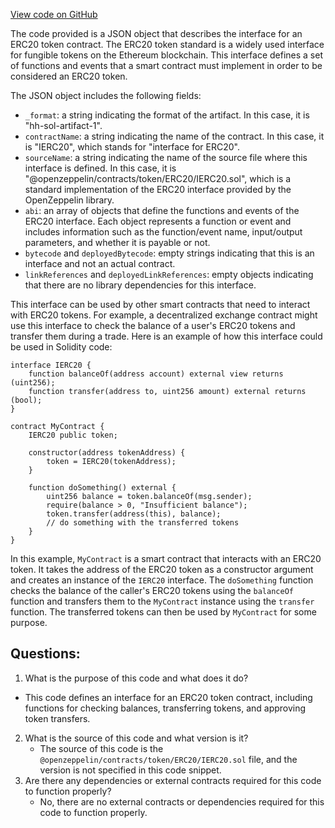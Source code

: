 [View code on GitHub](zoo-labs/zoo/blob/master/contracts/artifacts/@openzeppelin/contracts/token/ERC20/IERC20.sol/IERC20.json)

The code provided is a JSON object that describes the interface for an ERC20 token contract. The ERC20 token standard is a widely used interface for fungible tokens on the Ethereum blockchain. This interface defines a set of functions and events that a smart contract must implement in order to be considered an ERC20 token. 

The JSON object includes the following fields:
- `_format`: a string indicating the format of the artifact. In this case, it is "hh-sol-artifact-1".
- `contractName`: a string indicating the name of the contract. In this case, it is "IERC20", which stands for "interface for ERC20".
- `sourceName`: a string indicating the name of the source file where this interface is defined. In this case, it is "@openzeppelin/contracts/token/ERC20/IERC20.sol", which is a standard implementation of the ERC20 interface provided by the OpenZeppelin library.
- `abi`: an array of objects that define the functions and events of the ERC20 interface. Each object represents a function or event and includes information such as the function/event name, input/output parameters, and whether it is payable or not.
- `bytecode` and `deployedBytecode`: empty strings indicating that this is an interface and not an actual contract.
- `linkReferences` and `deployedLinkReferences`: empty objects indicating that there are no library dependencies for this interface.

This interface can be used by other smart contracts that need to interact with ERC20 tokens. For example, a decentralized exchange contract might use this interface to check the balance of a user's ERC20 tokens and transfer them during a trade. Here is an example of how this interface could be used in Solidity code:

```
interface IERC20 {
    function balanceOf(address account) external view returns (uint256);
    function transfer(address to, uint256 amount) external returns (bool);
}

contract MyContract {
    IERC20 public token;

    constructor(address tokenAddress) {
        token = IERC20(tokenAddress);
    }

    function doSomething() external {
        uint256 balance = token.balanceOf(msg.sender);
        require(balance > 0, "Insufficient balance");
        token.transfer(address(this), balance);
        // do something with the transferred tokens
    }
}
```

In this example, `MyContract` is a smart contract that interacts with an ERC20 token. It takes the address of the ERC20 token as a constructor argument and creates an instance of the `IERC20` interface. The `doSomething` function checks the balance of the caller's ERC20 tokens using the `balanceOf` function and transfers them to the `MyContract` instance using the `transfer` function. The transferred tokens can then be used by `MyContract` for some purpose.
## Questions: 
 1. What is the purpose of this code and what does it do?
   - This code defines an interface for an ERC20 token contract, including functions for checking balances, transferring tokens, and approving token transfers.
2. What is the source of this code and what version is it?
   - The source of this code is the `@openzeppelin/contracts/token/ERC20/IERC20.sol` file, and the version is not specified in this code snippet.
3. Are there any dependencies or external contracts required for this code to function properly?
   - No, there are no external contracts or dependencies required for this code to function properly.